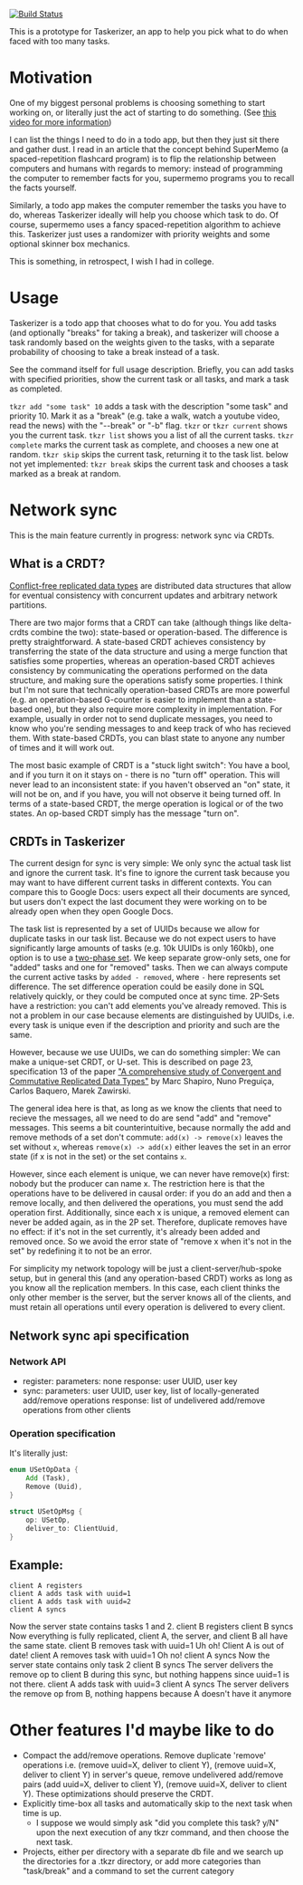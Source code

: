 [![Build Status](https://travis-ci.org/boustrophedon/taskerizer.svg?branch=master)](https://travis-ci.org/boustrophedon/taskerizer)

This is a prototype for Taskerizer, an app to help you pick what to do when faced with too many tasks.

# Motivation

One of my biggest personal problems is choosing something to start working on, or literally just the act of starting to do something. (See [this video for more information](https://www.youtube.com/watch?v=_Nz9-6Mp614))

I can list the things I need to do in a todo app, but then they just sit there and gather dust. I read in an article that the concept behind SuperMemo (a spaced-repetition flashcard program) is to flip the relationship between computers and humans with regards to memory: instead of programming the computer to remember facts for you, supermemo programs you to recall the facts yourself.

Similarly, a todo app makes the computer remember the tasks you have to do, whereas Taskerizer ideally will help you choose which task to do. Of course, supermemo uses a fancy spaced-repetition algorithm to achieve this. Taskerizer just uses a randomizer with priority weights and some optional skinner box mechanics.

This is something, in retrospect, I wish I had in college.

# Usage

Taskerizer is a todo app that chooses what to do for you. You add tasks (and optionally "breaks" for taking a break), and taskerizer will choose a task randomly based on the weights given to the tasks, with a separate probability of choosing to take a break instead of a task.

See the command itself for full usage description. Briefly, you can add tasks with specified priorities, show the current task or all tasks, and mark a task as completed.

`tkzr add "some task" 10` adds a task with the description "some task" and priority 10. Mark it as a "break" (e.g. take a walk, watch a youtube video, read the news) with the "--break" or "-b" flag.
`tkzr` or `tkzr current` shows you the current task. 
`tkzr list` shows you a list of all the current tasks.
`tkzr complete` marks the current task as complete, and chooses a new one at random.
`tkzr skip` skips the current task, returning it to the task list.
below not yet implemented:
`tkzr break` skips the current task and chooses a task marked as a break at random.

# Network sync

This is the main feature currently in progress: network sync via CRDTs.

## What is a CRDT?
[Conflict-free replicated data types](https://en.wikipedia.org/wiki/Conflict-free_replicated_data_type) are distributed data structures that allow for eventual consistency with concurrent updates and arbitrary network partitions.

There are two major forms that a CRDT can take (although things like delta-crdts combine the two): state-based or operation-based. The difference is pretty straightforward. A state-based CRDT achieves consistency by transferring the state of the data structure and using a merge function that satisfies some properties, whereas an operation-based CRDT achieves consistency by communicating the operations performed on the data structure, and making sure the operations satisfy some properties. I think but I'm not sure that technically operation-based CRDTs are more powerful (e.g. an operation-based G-counter is easier to implement than a state-based one), but they also require more complexity in implementation. For example, usually in order not to send duplicate messages, you need to know who you're sending messages to and keep track of who has recieved them. With state-based CRDTs, you can blast state to anyone any number of times and it will work out.

The most basic example of CRDT is a "stuck light switch": You have a bool, and if you turn it on it stays on - there is no "turn off" operation. This will never lead to an inconsistent state: if you haven't observed an "on" state, it will not be on, and if you have, you will not observe it being turned off. In terms of a state-based CRDT, the merge operation is logical or of the two states. An op-based CRDT simply has the message "turn on".

## CRDTs in Taskerizer

The current design for sync is very simple: We only sync the actual task list and ignore the current task. It's fine to ignore the current task because you may want to have different current tasks in different contexts. You can compare this to Google Docs: users expect all their documents are synced, but users don't expect the last document they were working on to be already open when they open Google Docs.

The task list is represented by a set of UUIDs because we allow for duplicate tasks in our task list. Because we do not expect users to have significantly large amounts of tasks (e.g. 10k UUIDs is only 160kb), one option is to use a [two-phase set](https://en.wikipedia.org/wiki/Conflict-free_replicated_data_type#2P-Set_(Two-Phase_Set)). We keep separate grow-only sets, one for "added" tasks and one for "removed" tasks. Then we can always compute the current active tasks by `added - removed`, where `-` here represents set difference. The set difference operation could be easily done in SQL relatively quickly, or they could be computed once at sync time. 2P-Sets have a restriction: you can't add elements you've already removed. This is not a problem in our case because elements are distinguished by UUIDs, i.e. every task is unique even if the description and priority and such are the same.

However, because we use UUIDs, we can do something simpler: We can make a unique-set CRDT, or U-set. This is described on page 23, specification 13 of the paper ["A comprehensive study of Convergent and Commutative Replicated Data Types"](https://hal.inria.fr/inria-00555588/document) by Marc Shapiro, Nuno Preguiça, Carlos Baquero, Marek Zawirski.

The general idea here is that, as long as we know the clients that need to recieve the messages, all we need to do are send "add" and "remove" messages. This seems a bit counterintuitive, because normally the add and remove methods of a set don't commute: `add(x) -> remove(x)` leaves the set without `x`, whereas `remove(x) -> add(x)` either leaves the set in an error state (if x is not in the set) or the set contains `x`.

However, since each element is unique, we can never have remove(x) first: nobody but the producer can name x. The restriction here is that the operations have to be delivered in causal order: if you do an add and then a remove locally, and then delivered the operations, you must send the add operation first. Additionally, since each x is unique, a removed element can never be added again, as in the 2P set. Therefore, duplicate removes have no effect: if it's not in the set currently, it's already been added and removed once. So we avoid the error state of "remove x when it's not in the set" by redefining it to not be an error.

For simplicity my network topology will be just a client-server/hub-spoke setup, but in general this (and any operation-based CRDT) works as long as you know all the replication members. In this case, each client thinks the only other member is the server, but the server knows all of the clients, and must retain all operations until every operation is delivered to every client.

## Network sync api specification

### Network API

- register:
	parameters: none
	response: user UUID, user key
- sync:
	parameters: user UUID, user key, list of locally-generated add/remove operations
	response: list of undelivered add/remove operations from other clients

### Operation specification

It's literally just:

```rust
enum USetOpData {
	Add (Task),
	Remove (Uuid),
}

struct USetOpMsg {
	op: USetOp,
	deliver_to: ClientUuid,
}
```


## Example:

	client A registers
	client A adds task with uuid=1
	client A adds task with uuid=2
	client A syncs
Now the server state contains tasks 1 and 2.
	client B registers
	client B syncs
Now everything is fully replicated, client A, the server, and client B all have the same state.
	client B removes task with uuid=1
Uh oh! Client A is out of date!
	client A removes task with uuid=1
Oh no!
	client A syncs
Now the server state contains only task 2
	client B syncs
The server delivers the remove op to client B during this sync, but nothing happens since uuid=1 is not there.
	client A adds task with uuid=3
	client A syncs
The server delivers the remove op from B, nothing happens because A doesn't have it anymore

# Other features I'd maybe like to do

- Compact the add/remove operations. Remove duplicate 'remove' operations i.e. (remove uuid=X, deliver to client Y), (remove uuid=X, deliver to client Y) in server's queue, remove undelivered add/remove pairs (add uuid=X, deliver to client Y), (remove uuid=X, deliver to client Y). These optimizations should preserve the CRDT.
- Explicitly time-box all tasks and automatically skip to the next task when time is up.
	- I suppose we would simply ask "did you complete this task? y/N" upon the next execution of any tkzr command, and then choose the next task.
- Projects, either per directory with a separate db file and we search up the directories for a .tkzr directory, or add more categories than "task/break" and a command to set the current category

